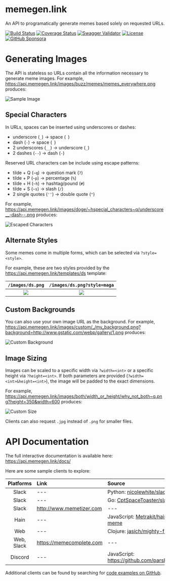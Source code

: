 # memegen.link

An API to programatically generate memes based solely on requested URLs.

[![Build Status](https://img.shields.io/circleci/build/github/jacebrowning/memegen)](https://circleci.com/gh/jacebrowning/memegen)
[![Coverage Status](http://img.shields.io/coveralls/jacebrowning/memegen/main.svg)](https://coveralls.io/r/jacebrowning/memegen)
[![Swagger Validator](https://img.shields.io/swagger/valid/3.0?label=docs&specUrl=https%3A%2F%2Fapi.memegen.link%2Fdocs%2Fswagger.json)](https://api.memegen.link/docs/) <!--content-->
[![License](https://img.shields.io/badge/license-mit-blue)](https://github.com/jacebrowning/memegen/blob/main/LICENSE.txt)
[![GitHub Sponsora](https://img.shields.io/badge/server%20costs-%2412%2Fmonth-red)](https://github.com/sponsors/jacebrowning)

# Generating Images

The API is stateless so URLs contain all the information necessary to generate meme images. For example, https://api.memegen.link/images/buzz/memes/memes_everywhere.png produces:

![Sample Image](https://api.memegen.link/images/buzz/memes/memes_everywhere.png?&width=600)

## Special Characters

In URLs, spaces can be inserted using underscores or dashes:

-   underscore (`_`) → space (` `)
-   dash (`-`) → space (` `)
-   2 underscores (`__`) → underscore (`_`)
-   2 dashes (`--`) → dash (`-`)

Reserved URL characters can be include using escape patterns:

-   tilde + Q (`~q`) → question mark (`?`)
-   tilde + P (`~p`) → percentage (`%`)
-   tilde + H (`~h`) → hashtag/pound (`#`)
-   tilde + S (`~s`) → slash (`/`)
-   2 single quotes (`''`) → double quote (`"`)

For example, https://api.memegen.link/images/doge/~hspecial_characters~q/underscore__-dash--.png produces:

![Escaped Characters](https://api.memegen.link/images/doge/~hspecial_characters~q/underscore__-dash--.png?&width=600)

## Alternate Styles

Some memes come in multiple forms, which can be selected via `?style=<style>`.

For example, these are two styles provided by the https://api.memegen.link/templates/ds template:

|                   `/images/ds.png`                    |                   `/images/ds.png?style=maga`                    |
| :---------------------------------------------------: | :--------------------------------------------------------------: |
| ![](https://api.memegen.link/images/ds.png?width=280) | ![](https://api.memegen.link/images/ds.png?style=maga&width=280) |

## Custom Backgrounds

You can also use your own image URL as the background. For example, https://api.memegen.link/images/custom/_/my_background.png?background=http://www.gstatic.com/webp/gallery/1.png produces:

![Custom Background](https://api.memegen.link/images/custom/_/my_background.png?background=http://www.gstatic.com/webp/gallery/1.png&width=600)

## Image Sizing

Images can be scaled to a specific width via `?width=<int>` or a specific height via `?height=<int>`. If both parameters are provided (`?width=<int>&height=<int>`), the image will be padded to the exact dimensions.

For example, https://api.memegen.link/images/both/width_or_height/why_not_both~q.png?height=350&width=600 produces:

![Custom Size](https://api.memegen.link/images/both/width_or_height/why_not_both~q.png?height=350&width=600)

Clients can also request `.jpg` instead of `.png` for smaller files.

# API Documentation

The full interactive documentation is available here: https://api.memegen.link/docs/

Here are some sample clients to explore:

| Platforms  | Link                     | Source                                                                                |
| :--------: | :----------------------- | :------------------------------------------------------------------------------------ |
|   Slack    | ---                      | Python: [nicolewhite/slack-meme](https://github.com/nicolewhite/slack-meme)           | --- |
|   Slack    | ---                      | Go: [CptSpaceToaster/slackbot](https://github.com/CptSpaceToaster/slackbot)           | --- |
|   Slack    | http://www.memetizer.com | ---                                                                                   |
|    Hain    | ---                      | JavaScript: [Metrakit/hain-plugin-meme](https://github.com/Metrakit/hain-plugin-meme) |
|    Web     | ---                      | Clojure: [jasich/mighty-fine-memes](https://github.com/jasich/mighty-fine-memes)      |
| Web, Slack | https://memecomplete.com | ---                                                                                   |
|  Discord   | ---                      | JavaScript: https://github.com/parshsee/discordbot                                    |

Additional clients can be found by searching for [code examples on GitHub](https://github.com/search?o=desc&q=%22memegen.link%22+&ref=searchresults&s=indexed&type=Code&utf8=%E2%9C%93).
